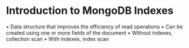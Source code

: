 # Introduction to MongoDB Indexes

• Data structure that improves the efficiency of read operations
• Can be created using one or more fields of the document
• Without indexes, collection scan
• With indexes, index scan
